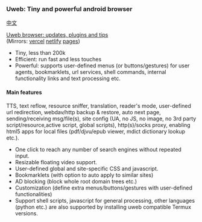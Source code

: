 ### Uweb: Tiny and powerful android browser
[中文](README.zh.md)

[Uweb browser: updates, plugins and tips](https://torappinfo.github.io/uwebzh/en)  
(Mirrors: [vercel](https://uweb-zh.vercel.app/en)
[netlify](https://uwebzh.netlify.app/en)
[pages](https://uwebzh.pages.dev/en))

- Tiny, less than 200k
- Efficient: run fast and less touches
- Powerful: supports user-defined menus (or buttons/gestures) for user agents, bookmarklets, url services, shell commands, internal functionality links and text processing etc.

#### Main features
TTS, text reflow, resource sniffer, translation, reader's mode, user-defined url redirection, webdav/http backup & restore, auto next page, sending/receiving msg/file(s), site config (UA, no JS, no image, no 3rd party script/resource,active script, global scripts), http(s)/socks proxy, enabling html5 apps for local files (pdf/djvu/epub viewer, mdict dictionary lookup etc.).

- One click to reach any number of search engines without repeated input.
- Resizable floating video support.
- User-defined global and site-specific CSS and javascript.
- Bookmarklets (with option to auto apply to similar sites)
- AD blocking (block whole root domain trees etc.)
- Customization (define extra menus/buttons/gestures with user-defined functionalities)
- Support shell scripts, javascript for general processing, other languages (python etc.) are also supported by installing uweb compatible Termux versions.